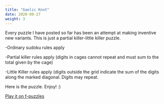 ```yaml
---
title: "Gaelic Knot"
date: 2020-09-27
weight: 3
---
```


<p>Every puzzle I have posted so far has been an attempt at making inventive new variants. This is just a partial killer-little killer puzzle.</p>
<p>
-Ordinary sudoku rules apply
</p><p>-Partial killer rules apply (digits in cages cannot repeat and must sum to the total given by the cage)
</p><p>-Little Killer rules apply (digits outside the grid indicate the sum of the digits along the marked diagonal. Digits may repeat.
</p>
<p>Here is the puzzle. Enjoy! :)

</p>
<p>
<a href="https://f-puzzles.com/?id=y6z2kw6k">Play it on f-puzzles</a>
</p>